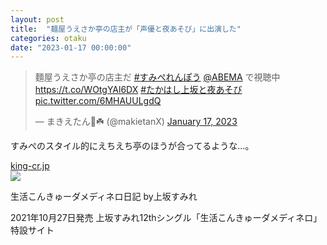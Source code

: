 ```yaml
---
layout: post
title:  "麺屋うえさか亭の店主が「声優と夜あそび」に出演した"
categories: otaku
date: "2023-01-17 00:00:00"
---
```


<blockquote class="twitter-tweet tw-align-center"><p lang="ja" dir="ltr">麵屋うえさか亭の店主だ <a href="https://twitter.com/hashtag/%E3%81%99%E3%81%BF%E3%81%BA%E3%82%8C%E3%82%93%E3%81%BD%E3%81%86?src=hash&amp;ref_src=twsrc%5Etfw">#すみぺれんぽう</a> <a href="https://twitter.com/ABEMA?ref_src=twsrc%5Etfw">@ABEMA</a> で視聴中 <a href="https://t.co/WOtgYAl6DX">https://t.co/WOtgYAl6DX</a> <a href="https://twitter.com/hashtag/%E3%81%9F%E3%81%8B%E3%81%AF%E3%81%97%E4%B8%8A%E5%9D%82%E3%81%A8%E5%A4%9C%E3%81%82%E3%81%9D%E3%81%B3?src=hash&amp;ref_src=twsrc%5Etfw">#たかはし上坂と夜あそび</a> <a href="https://t.co/6MHAUULgdQ">pic.twitter.com/6MHAUULgdQ</a></p>&mdash; まきえたん🥦☘️ (@makietanX) <a href="https://twitter.com/makietanX/status/1615348651223814147?ref_src=twsrc%5Etfw">January 17, 2023</a></blockquote> <script async src="https://platform.twitter.com/widgets.js" charset="utf-8"></script>

すみぺのスタイル的にえちえち亭のほうが合ってるような...。


<div class="card">
  <a href="http://king-cr.jp/artist/uesakasumire/blog/archive-2021-10-06.html"></a>
  <div class="card__header">
    <a href="http://king-cr.jp/artist/uesakasumire/blog/archive-2021-10-06.html">king-cr.jp</a>
  </div>
  <div class="card__image">
    <img src="http://king-cr.jp/artist/uesakasumire/blog/ogp.png">
  </div>
  <div class="card__title">
    <p>生活こんきゅーダメディネロ日記 by上坂すみれ</p>
  </div>
  <div class="card__description">
    <p>2021年10月27日発売 上坂すみれ12thシングル「生活こんきゅーダメディネロ」特設サイト</p>
  </div>
</div>


